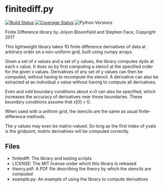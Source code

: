 # finitediff.py

[![Build Status](https://travis-ci.org/jolyonb/finitediff.svg?branch=master)](https://travis-ci.org/jolyonb/finitediff)
[![Coverage Status](https://coveralls.io/repos/github/jolyonb/finitediff/badge.svg?branch=master)](https://coveralls.io/github/jolyonb/finitediff?branch=master)
![Python Versions](https://img.shields.io/badge/python-2.7%2C%203.4%2C%203.5%2C%203.6-blue.svg)

Finite Difference library by Jolyon Bloomfield and Stephen Face, Copyright 2017

This lightweight library takes 1D finite difference derivatives of data at arbitrary order on a non-uniform grid, built using numpy arrays.

Given a set of x values and a set of y values, the library computes dydx at each x value. It does so by first computing a stencil at the specified order for the given x values. Derivatives of any set of y values can then be computed, without having to recompute the stencil. A derivative can also be extracted at an individual x value without having to compute all derivatives.

Even and odd boundary conditions about x=0 can also be specified, which increases the accuracy of derivatives near those boundaries. These boundary conditions assume that x[0] > 0.

When used with a uniform grid, the stencils are the same as usual finite-difference methods.

The y values may even be matrix-valued. So long as the first index of yvals is the gridpoint, matrix derivatives will be computed correctly.

## Files

* finitediff: The library and testing scripts
* LICENSE: The MIT license under which this library is released
* theory.pdf: A PDF file describing the theory by which the stencils are computed
* example.py: An example of using the library to compute derivatives
